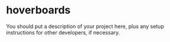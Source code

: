 # hoverboards

You should put a description of your project here, plus any setup instructions for other developers, if necessary.